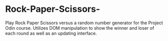 # Rock-Paper-Scissors-
Play Rock Paper Scissors versus a random number generator for the Project Odin course. Utilizes DOM manipulation to show the winner and loser of each round as well as an updating interface. 


